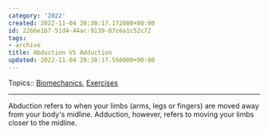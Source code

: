 ```yaml
---
category: '2022'
created: 2022-11-04 20:38:17.172000+00:00
id: 2266e1b7-51d4-44ac-9139-87c6a1c52c72
tags:
- archive
title: Abduction VS Adduction
updated: 2022-11-04 20:38:17.556000+00:00
---
```

   
Topics:: [Biomechanics](../topics/Biomechanics.md), [Exercises](../topics/Exercises.md)   
   
   
---   
Abduction refers to when your limbs (arms, legs or fingers) are moved away from your body's midline. Adduction, however, refers to moving your limbs closer to the midline.